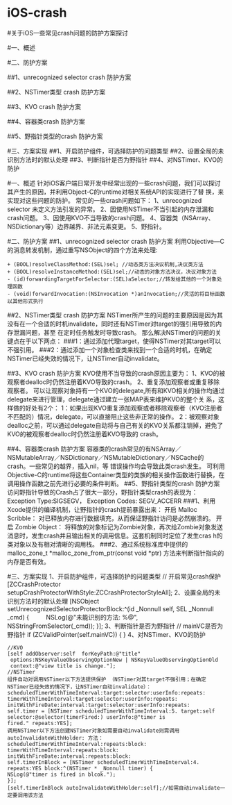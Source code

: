 # iOS-crash
#关于iOS一些常见crash问题的防护方案探讨

#一、概述  

#二、防护方案  

##1、unrecognized selector crash 防护方案  

##2、NSTimer类型 crash 防护方案  

##3、KVO crash 防护方案  

##4、容器类crash 防护方案  

##5、野指针类型的crash 防护方案  

#三、方案实现
##1、开启防护组件，可选择防护的问题类型
##2、设置全局的未识别方法时的默认处理
##3、判断指针是否为野指针
##4、对NSTimer、KVO的防护


#一、概述
针对iOS客户端日常开发中经常出现的一些crash问题，我们可以探讨其产生的原因，并利用Object-C的runtime对相关系统API的实现进行了替
换，来实现对这些问题的防护。
常见的一些crash问题如下：
1、unrecognized selector 未定义方法引发的异常。
2、因使用NSTimer不当引起的内存泄漏和crash问题。
3、因使用KVO不当导致的crash问题。
4、容器类（NSArray、NSDictionary等）边界越界、非法元素变更。
5、野指针。

#二、防护方案
##1、unrecognized selector crash 防护方案
利用Objective—C的消息转发机制，通过重写NSObject的四个方法来处理:
```
+ (BOOL)resolveClassMethod:(SEL)sel; //动态类方法决议机制,决议类方法
+ (BOOL)resolveInstanceMethod:(SEL)sel;//动态的对象方法决议，决议对象方法
- (id)forwardingTargetForSelector:(SEL)aSelector;//转发给其他的一个对象处理函数
- (void)forwardInvocation:(NSInvocation *)anInvocation;//灵活的将目标函数以其他形式执行
```

##2、NSTimer类型 crash 防护方案
NSTimer所产生的问题的主要原因是因为其没有在一个合适的时机invalidate，同时还有NSTimer对target的强引用导致的内存泄漏问题，甚至
在定时任务触发时导致crash。
那么解决NSTimer的问题的关键点在于以下两点：
###1：通过添加代理target，使得NSTimer对其target可以不强引用。
###2：通过添加一个对象检查类来找到一个合适的时机，在确定NSTimer已经失效的情况下，让NSTimer自动invalidate。

##3、KVO crash 防护方案
KVO使用不当导致的crash原因主要为：
1、KVO的被观察者dealloc时仍然注册着KVO导致的crash。
2、重复添加观察者或重复移除观察者。
可以让观察对象持有一个KVO的delegate,所有和KVO相关的操作均通过delegate来进行管理，delegate通过建立一张MAP表来维护KVO的整个关
系，这样做的好处有2个：
1：如果出现KVO重复添加观察或者移除观察者（KVO注册者不匹配的）情况，delegate，可以直接阻止这些非正常的操作。
2：被观察对象dealloc之前，可以通过delegate自动将与自己有关的KVO关系都注销掉，避免了KVO的被观察者dealloc时仍然注册着KVO导致的
crash。

##4、容器类crash 防护方案
容器类的crash常见的有NSArray／NSMutableArray／NSDictionary／NSMutableDictionary／NSCache的crash。一些常见的越界，插入nil，等
错误操作均会导致此类crash发生。
可利用Objective-C的runtime将这些Container类型的类族的相关操作函数进行替换，在调用操作函数之前先进行必要的条件判断。
##5、野指针类型的crash 防护方案
访问野指针导致的Crash占了很大一部分，野指针类型crash的表现为：
Exception Type:SIGSEGV，
Exception Codes: SEGV_ACCERR
###1、利用Xcode提供的编译机制，让野指针的crash提前暴露出来：
开启 Malloc Scribble：
对已释放内存进行数据填充，从而保证野指针访问是必然崩溃的。
开启 Zombie Object：
将释放的对象标记为Zombie对象，再次给Zombie对象发送消息时，发生crash并且输出相关的调用信息。这套机制同时定位了发生cras
h的类对象以及有相对清晰的调用栈。
###2、通过系统标准库中提供的 malloc_zone_t *malloc_zone_from_ptr(const void *ptr) 方法来判断指针指向的内存是否有效。

#三、方案实现
1、开启防护组件，可选择防护的问题类型
// 开启常见crash保护
[ZCCrashProtector setupCrashProtectorWithStyle:ZCCrashProtectorStyleAll];
2、设置全局的未识别方法时的默认处理
[NSObject setUnrecognizedSelectorProtectorBlock:^(id _Nonnull self, SEL _Nonnull _cmd) {
         NSLog(@"未能识别的方法: %@", NSStringFromSelector(_cmd));
}];
3、判断指针是否为野指针
// mainVC是否为野指针
if (ZCValidPointer(self.mainVC)) {
}
4、对NSTimer、KVO的防护
```
//KVO
[self addObserver:self  forKeyPath:@"title"  options:NSKeyValueObservingOptionNew | NSKeyValueObservingOptionOld
 context:@"view title is change."];
//NSTimer
组件自动对调用NSTimer以下方法提供保护 （NSTimer对其target不强引用；在确定NSTimer已经失效的情况下，让NSTimer自动invalidate）：
scheduledTimerWithTimeInterval:target:selector:userInfo:repeats:
timerWithTimeInterval:target:selector:userInfo:repeats:
initWithFireDate:interval:target:selector:userInfo:repeats:
self.timer = [NSTimer scheduledTimerWithTimeInterval:5. target:self selector:@selector(timerFired:) userInfo:@"timer is
fired." repeats:YES];
调用NSTimer以下方法创建NSTimer对象如需要自动invalidate则需调用 autoInvalidateWithHolder: 方法：
scheduledTimerWithTimeInterval:repeats:block:
timerWithTimeInterval:repeats:block:
initWithFireDate:interval:repeats:block:
self.timerInBlock = [NSTimer scheduledTimerWithTimeInterval:4. repeats:YES block:^(NSTimer * _Nonnull timer) {
NSLog(@"timer is fired in blcok.");
}];
[self.timerInBlock autoInvalidateWithHolder:self];//如需自动invalidate一定要调用该方法
```
